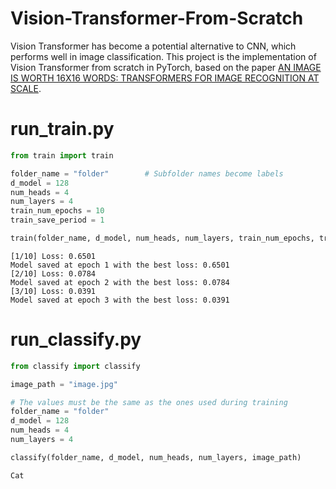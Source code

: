 # Vision-Transformer-From-Scratch
Vision Transformer has become a potential alternative to CNN, which performs well in image classification. This project is the implementation of Vision Transformer from scratch in PyTorch, based on the paper [AN IMAGE IS WORTH 16X16 WORDS: TRANSFORMERS FOR IMAGE RECOGNITION AT SCALE](https://arxiv.org/pdf/2010.11929).
# run_train.py
```python
from train import train

folder_name = "folder"        # Subfolder names become labels
d_model = 128
num_heads = 4
num_layers = 4
train_num_epochs = 10
train_save_period = 1

train(folder_name, d_model, num_heads, num_layers, train_num_epochs, train_save_period)
```
```text
[1/10] Loss: 0.6501
Model saved at epoch 1 with the best loss: 0.6501
[2/10] Loss: 0.0784
Model saved at epoch 2 with the best loss: 0.0784
[3/10] Loss: 0.0391
Model saved at epoch 3 with the best loss: 0.0391
```

# run_classify.py
```python
from classify import classify

image_path = "image.jpg"

# The values must be the same as the ones used during training
folder_name = "folder"
d_model = 128
num_heads = 4
num_layers = 4

classify(folder_name, d_model, num_heads, num_layers, image_path)
```
```text
Cat
```
